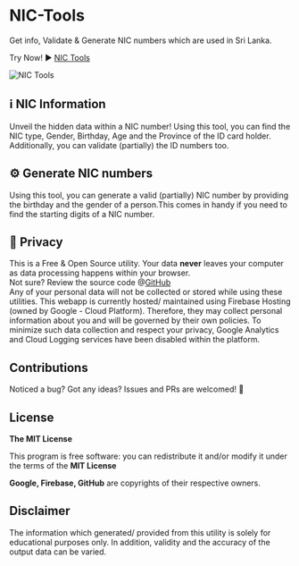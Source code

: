 # NIC-Tools
Get info, Validate & Generate NIC numbers which are used in Sri Lanka.

Try Now! ▶ <a href="https://nic-tools-lk.firebaseapp.com/" rel="noopener noreferrer" target="_blank">NIC Tools</a>

![NIC Tools](https://user-images.githubusercontent.com/77499497/156802144-970c6615-ada5-4447-b949-7de4c4bb3e17.png)


## ℹ NIC Information
Unveil the hidden data within a NIC number! Using this tool, you can find the NIC type, Gender, Birthday, Age and the Province of the ID card holder. Additionally, you can validate (partially) the ID numbers too.

## ⚙ Generate NIC numbers
Using this tool, you can generate a valid (partially) NIC number by providing the birthday and the gender of a person.This comes in handy if you need to find the starting digits of a NIC number.

## 🔐 Privacy
This is a Free & Open Source utility. Your data **never** leaves your computer as data processing happens within your browser. <br /> Not sure? Review the source code @[GitHub](https://github.com/Dilshan-H/NIC-Tools) <br />
Any of your personal data will not be collected or stored while using these utilities. This webapp is currently hosted/ maintained using Firebase Hosting (owned by Google - Cloud Platform). Therefore, they may collect personal information about you and will be governed by their own policies. To minimize such data collection and respect your privacy, Google Analytics and Cloud Logging services have been disabled within the platform.

## Contributions
Noticed a bug? Got any ideas? Issues and PRs are welcomed! 🤗

## License
**The MIT License**

This program is free software: you can redistribute it and/or modify it under the terms of the **MIT License**

**Google, Firebase, GitHub** are copyrights of their respective owners.

## Disclaimer
The information which generated/ provided from this utility is solely for educational purposes only. In addition, validity and the accuracy of the output data can be varied.

